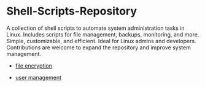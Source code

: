 # Shell-Scripts-Repository
A collection of shell scripts to automate system administration tasks in Linux. Includes scripts for file management, backups, monitoring, and more. Simple, customizable, and efficient. Ideal for Linux admins and developers. Contributions are welcome to expand the repository and improve system management.


- [file encryption](https://github.com/TayLuo/encrypt.sh/blob/main/README.md)

- [user management]()
